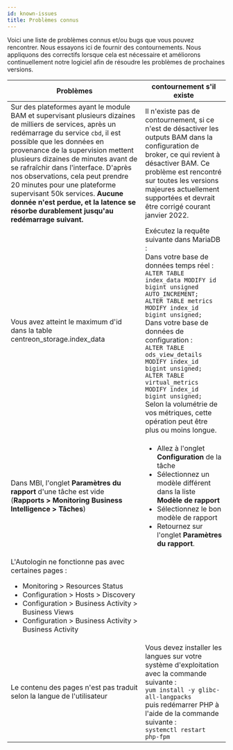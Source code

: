 ```yaml
---
id: known-issues
title: Problèmes connus
---
```


Voici une liste de problèmes connus et/ou bugs que vous pouvez rencontrer.
Nous essayons ici de fournir des contournements.
Nous appliquons des correctifs lorsque cela est nécessaire et améliorons continuellement notre logiciel afin de résoudre les problèmes de prochaines versions.

| Problèmes | contournement s'il existe |
| --------- | ------------------------- |
| Sur des plateformes ayant le module BAM et supervisant plusieurs dizaines de milliers de services, après un redémarrage du service `cbd`, il est possible que les données en provenance de la supervision mettent plusieurs dizaines de minutes avant de se rafraîchir dans l'interface. D'après nos observations, cela peut prendre 20 minutes pour une plateforme supervisant 50k services. **Aucune donnée n'est perdue, et la latence se résorbe durablement jusqu'au redémarrage suivant.** | Il n'existe pas de contournement, si ce n'est de désactiver les outputs BAM dans la configuration de broker, ce qui revient à désactiver BAM. Ce problème est rencontré sur toutes les versions majeures actuellement supportées et devrait être corrigé courant janvier 2022. |
| Vous avez atteint le maximum d'id dans la table centreon_storage.index_data | Exécutez la requête suivante dans MariaDB :<br/> Dans votre base de données temps réel :<br /> `ALTER TABLE index_data MODIFY id bigint unsigned AUTO_INCREMENT;`<br /> `ALTER TABLE metrics MODIFY index_id bigint unsigned;`<br/> Dans votre base de données de configuration :<br /> `ALTER TABLE ods_view_details MODIFY index_id bigint unsigned;`<br /> `ALTER TABLE virtual_metrics MODIFY index_id bigint unsigned;`<br /> Selon la volumétrie de vos métriques, cette opération peut être plus ou moins longue. |
|Dans MBI, l'onglet **Paramètres du rapport** d'une tâche est vide (**Rapports > Monitoring Business Intelligence > Tâches**)|<ul><li>Allez à l'onglet **Configuration** de la tâche</li><li>Sélectionnez un modèle différent dans la liste **Modèle de rapport**</li><li>Sélectionnez le bon modèle de rapport</li><li>Retournez sur l'onglet **Paramètres du rapport**.</li></ul>|
|L'Autologin ne fonctionne pas avec certaines pages : <ul><li>Monitoring > Resources Status</li><li>Configuration > Hosts > Discovery</li><li>Configuration > Business Activity > Business Views</li><li>Configuration > Business Activity > Business Activity</li></ul>||
| Le contenu des pages n'est pas traduit selon la langue de l'utilisateur | Vous devez installer les langues sur votre système d'exploitation avec la commande suivante : <br /> `yum install -y glibc-all-langpacks` <br /> puis redémarrer PHP à l'aide de la commande suivante : <br /> `systemctl restart php-fpm` |

